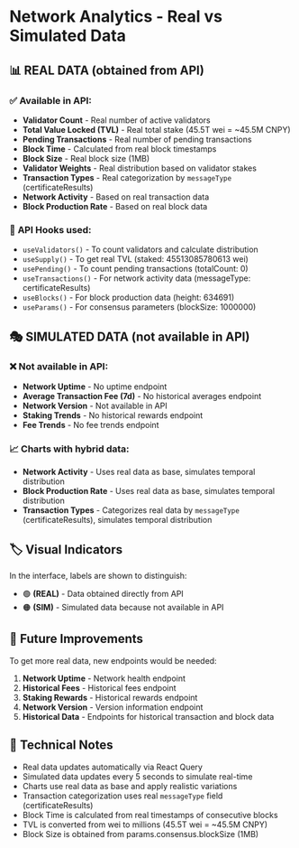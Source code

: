 # Network Analytics - Real vs Simulated Data

## 📊 **REAL DATA** (obtained from API)

### ✅ **Available in API:**
- **Validator Count** - Real number of active validators
- **Total Value Locked (TVL)** - Real total stake (45.5T wei = ~45.5M CNPY)
- **Pending Transactions** - Real number of pending transactions
- **Block Time** - Calculated from real block timestamps
- **Block Size** - Real block size (1MB)
- **Validator Weights** - Real distribution based on validator stakes
- **Transaction Types** - Real categorization by `messageType` (certificateResults)
- **Network Activity** - Based on real transaction data
- **Block Production Rate** - Based on real block data

### 🔄 **API Hooks used:**
- `useValidators()` - To count validators and calculate distribution
- `useSupply()` - To get real TVL (staked: 45513085780613 wei)
- `usePending()` - To count pending transactions (totalCount: 0)
- `useTransactions()` - For network activity data (messageType: certificateResults)
- `useBlocks()` - For block production data (height: 634691)
- `useParams()` - For consensus parameters (blockSize: 1000000)

## 🎭 **SIMULATED DATA** (not available in API)

### ❌ **Not available in API:**
- **Network Uptime** - No uptime endpoint
- **Average Transaction Fee (7d)** - No historical averages endpoint
- **Network Version** - Not available in API
- **Staking Trends** - No historical rewards endpoint
- **Fee Trends** - No fee trends endpoint

### 📈 **Charts with hybrid data:**
- **Network Activity** - Uses real data as base, simulates temporal distribution
- **Block Production Rate** - Uses real data as base, simulates temporal distribution
- **Transaction Types** - Categorizes real data by `messageType` (certificateResults), simulates temporal distribution

## 🏷️ **Visual Indicators**

In the interface, labels are shown to distinguish:
- 🟢 **(REAL)** - Data obtained directly from API
- 🟠 **(SIM)** - Simulated data because not available in API

## 🔧 **Future Improvements**

To get more real data, new endpoints would be needed:
1. **Network Uptime** - Network health endpoint
2. **Historical Fees** - Historical fees endpoint
3. **Staking Rewards** - Historical rewards endpoint
4. **Network Version** - Version information endpoint
5. **Historical Data** - Endpoints for historical transaction and block data

## 📝 **Technical Notes**

- Real data updates automatically via React Query
- Simulated data updates every 5 seconds to simulate real-time
- Charts use real data as base and apply realistic variations
- Transaction categorization uses real `messageType` field (certificateResults)
- Block Time is calculated from real timestamps of consecutive blocks
- TVL is converted from wei to millions (45.5T wei = ~45.5M CNPY)
- Block Size is obtained from params.consensus.blockSize (1MB)